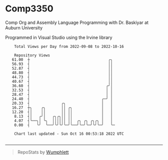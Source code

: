 # Comp3350
Comp Org and Assembly Language Programming with Dr. Baskiyar at Auburn University

Programmed in Visual Studio using the Irvine library

```
    Total Views per Day from 2022-09-08 to 2022-10-16

    Repository Views
   61.00  ┼                                   ╭╮
   56.93  ┤                                   ││
   52.87  ┤                                   ││
   48.80  ┤                                   ││
   44.73  ┤                                   ││
   40.67  ┤                                   ││
   36.60  ┤                                  ╭╯│
   32.53  ┤                                  │ │
   28.47  ┤                                  │ │
   24.40  ┤                                ╭─╯ │
   20.33  ┤              ╭╮                │   │
   16.27  ┼╮    ╭╮       ││ ╭╮             │   │
   12.20  ┤│    ││       ││ ││             │   │
    8.13  ┤│   ╭╯│   ╭╮╭╮││ ││             │   │
    4.07  ┤╰──╮│ ╰╮  ││││││ ││  ╭╮ ╭╮ ╭╮╭╮ │   │
    0.00  ┤   ╰╯  ╰──╯╰╯╰╯╰─╯╰──╯╰─╯╰─╯╰╯╰─╯   ╰─

    Chart last updated - Sun Oct 16 00:53:18 2022 UTC
    
```

---

> RepoStats by [Wumphlett](https://github.com/Wumphlett)
